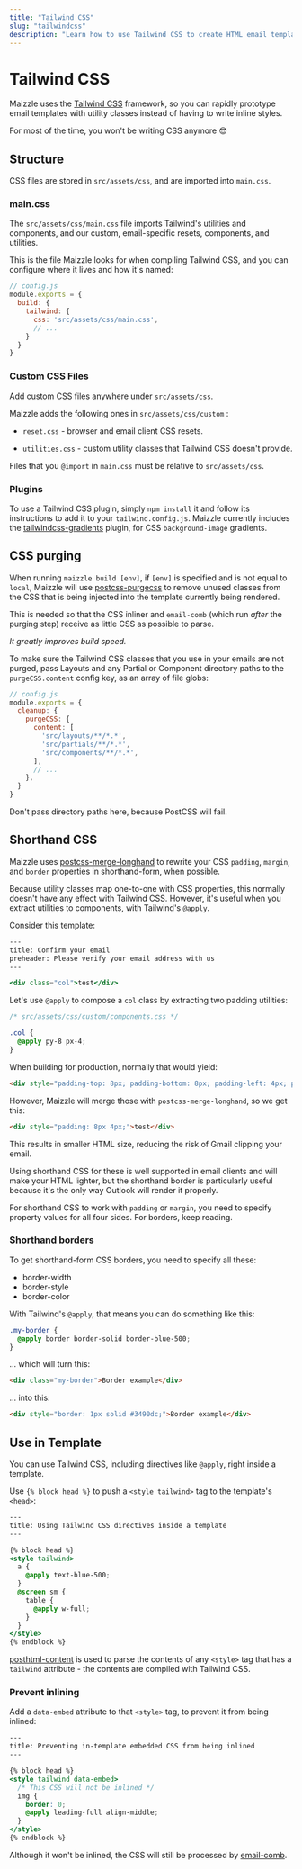 ```yaml
---
title: "Tailwind CSS"
slug: "tailwindcss"
description: "Learn how to use Tailwind CSS to create HTML email templates with CSS utility classes"
---
```


# Tailwind CSS

Maizzle uses the [Tailwind CSS](https://tailwindcss.com) framework, so you can rapidly prototype email templates with utility classes instead of having to write inline styles.

For most of the time, you won't be writing CSS anymore 😎

## Structure

CSS files are stored in `src/assets/css`, and are imported into `main.css`.

### main.css

The `src/assets/css/main.css` file imports Tailwind's utilities and components, and our custom, email-specific resets, components, and utilities.

This is the file Maizzle looks for when compiling Tailwind CSS, and you can configure where it lives and how it's named:

```js
// config.js
module.exports = {
  build: {
    tailwind: {
      css: 'src/assets/css/main.css',
      // ...
    }
  }
}
```

### Custom CSS Files

Add custom CSS files anywhere under `src/assets/css`.

Maizzle adds the following ones in `src/assets/css/custom` :

- `reset.css` - browser and email client CSS resets.

- `utilities.css` - custom utility classes that Tailwind CSS doesn't provide.

<div class="bg-gray-100 border-l-4 border-gradient-b-orange-dark p-4 mb-4 text-md" role="alert">
  <div class="text-gray-600">Files that you <code class="shiki-inline">@import</code> in <code class="shiki-inline">main.css</code> must be relative to <code class="shiki-inline">src/assets/css</code>.</div>
</div>

### Plugins

To use a Tailwind CSS plugin, simply `npm install` it and follow its instructions to add it to your `tailwind.config.js`.
Maizzle currently includes the [tailwindcss-gradients](https://www.npmjs.com/package/tailwindcss-gradients) plugin, for CSS `background-image` gradients.


## CSS purging

When running `maizzle build [env]`, if `[env]` is specified and is not equal to `local`, Maizzle will use [postcss-purgecss](https://github.com/FullHuman/postcss-purgecss) to remove unused classes from the CSS that is being injected into the template currently being rendered.

This is needed so that the CSS inliner and `email-comb` (which run _after_ the purging step) receive as little CSS as possible to parse. 

_It greatly improves build speed._

To make sure the Tailwind CSS classes that you use in your emails are not purged, pass Layouts and any Partial or Component directory paths to the `purgeCSS.content` config key, as an array of file globs:

```js
// config.js
module.exports = {
  cleanup: {
    purgeCSS: {
      content: [
        'src/layouts/**/*.*',
        'src/partials/**/*.*',
        'src/components/**/*.*',
      ],
      // ...
    },
  }
}
```

<div class="bg-gray-100 border-l-4 border-gradient-b-orange-dark p-4 mb-4 text-md" role="alert">
  <div class="text-gray-600">Don't pass directory paths here, because PostCSS will fail.</div>
</div>

## Shorthand CSS

Maizzle uses [postcss-merge-longhand](https://github.com/cssnano/cssnano/tree/master/packages/postcss-merge-longhand) to rewrite your CSS `padding`, `margin`, and `border` properties in shorthand-form, when possible.

Because utility classes map one-to-one with CSS properties, this normally doesn't have any effect with Tailwind CSS. However, it's useful when you extract utilities to components, with Tailwind's `@apply`.

Consider this template:

```handlebars
---
title: Confirm your email
preheader: Please verify your email address with us
---

<div class="col">test</div>
```

Let's use `@apply` to compose a `col` class by  extracting two padding utilities: 

```css
/* src/assets/css/custom/components.css */

.col {
  @apply py-8 px-4;
}
```

When building for production, normally that would yield:

```html
<div style="padding-top: 8px; padding-bottom: 8px; padding-left: 4px; padding-right: 4px;">test</div>
```

However, Maizzle will merge those with `postcss-merge-longhand`, so we get this:

```html
<div style="padding: 8px 4px;">test</div>
```

This results in smaller HTML size, reducing the risk of Gmail clipping your email.

Using shorthand CSS for these is well supported in email clients and will make your HTML lighter, but the shorthand border is particularly useful because it's the only way Outlook will render it properly.

<div class="bg-gray-100 border-l-4 border-gradient-b-ocean-light p-4 mb-4 text-md" role="alert">
  <div class="text-gray-600">For shorthand CSS to work with <code class="shiki-inline">padding</code> or <code class="shiki-inline">margin</code>, you need to specify property values for all four sides. For borders, keep reading.</div>
</div>

### Shorthand borders

To get shorthand-form CSS borders, you need to specify all these:

- border-width
- border-style
- border-color

With Tailwind's `@apply`, that means you can do something like this:

```css
.my-border {
  @apply border border-solid border-blue-500;
}
```

... which will turn this:

```html
<div class="my-border">Border example</div>
```

... into this:

```html
<div style="border: 1px solid #3490dc;">Border example</div>
```

## Use in Template

You can use Tailwind CSS, including directives like `@apply`, right inside a template.

Use `{% block head %}` to push a `<style tailwind>` tag to the template's `<head>`:

```handlebars
---
title: Using Tailwind CSS directives inside a template
---

{% block head %}
<style tailwind>
  a {
    @apply text-blue-500;
  }
  @screen sm {
    table { 
      @apply w-full;
    }
  }
</style>
{% endblock %}
```

[posthtml-content](https://github.com/posthtml/posthtml-content) is used to parse the contents of any `<style>` tag that has a `tailwind` attribute - the contents are compiled with Tailwind CSS.

### Prevent inlining

Add a `data-embed` attribute to that `<style>` tag, to prevent it from being inlined:

```handlebars
---
title: Preventing in-template embedded CSS from being inlined
---

{% block head %}
<style tailwind data-embed>
  /* This CSS will not be inlined */
  img {
    border: 0;
    @apply leading-full align-middle;
  }
</style>
{% endblock %}
```

<div class="bg-gray-100 border-l-4 border-gradient-b-ocean-light p-4 mb-4 text-md" role="alert">
  <div class="text-gray-600">Although it won't be inlined, the CSS will still be processed by <a href="/docs/code-cleanup/#removeunusedcss">email-comb</a>.</div>
</div>
